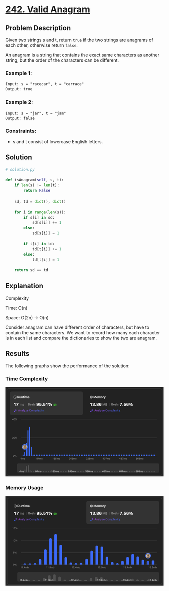 # [242. Valid Anagram](https://leetcode.com/problems/valid-anagram/description/)


## Problem Description

Given two strings s and t, return `true` if the two strings are anagrams of each other, otherwise return `false`.

An anagram is a string that contains the exact same characters as another string, but the order of the characters can be different.

### Example 1:
```plaintext
Input: s = "racecar", t = "carrace"
Output: true
```

### Example 2:
```plaintext
Input: s = "jar", t = "jam"
Output: false
```


### Constraints:
- s and t consist of lowercase English letters.

## Solution

```python
# solution.py

def isAnagram(self, s, t):
    if len(s) != len(t):
        return False
    
    sd, td = dict(), dict()

    for i in range(len(s)):
        if s[i] in sd:
            sd[s[i]] += 1
        else:
            sd[s[i]] = 1
        
        if t[i] in td:
            td[t[i]] += 1
        else:
            td[t[i]] = 1
        
    return sd == td 
```

## Explanation
Complexity

Time: O(n)

Space: O(2n) -> O(n)

Consider anagram can have different order of characters, but have to contain the same characters.
We want to record how many each character is in each list and compare the dictionaries to show the two are anagram.

## Results

The following graphs show the performance of the solution:

### Time Complexity
![Time Complexity](./time.png)

### Memory Usage
![Memory Usage](./space.png)